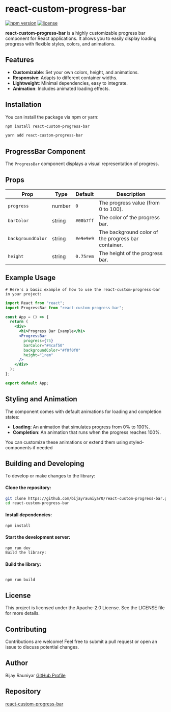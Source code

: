 # react-custom-progress-bar

[![npm version](https://img.shields.io/npm/v/react-custom-progress-bar.svg)](https://www.npmjs.com/package/react-custom-progress-bar) [![license](https://img.shields.io/npm/l/react-custom-progress-bar.svg)](https://www.npmjs.com/package/react-custom-progress-bar)

**react-custom-progress-bar** is a highly customizable progress bar component for React applications. It allows you to easily display loading progress with flexible styles, colors, and animations.

## Features

- **Customizable**: Set your own colors, height, and animations.
- **Responsive**: Adapts to different container widths.
- **Lightweight**: Minimal dependencies, easy to integrate.
- **Animation**: Includes animated loading effects.

## Installation

You can install the package via npm or yarn:

```bash
npm install react-custom-progress-bar

```

```bash
yarn add react-custom-progress-bar

```

## ProgressBar Component

The `ProgressBar` component displays a visual representation of progress.

## Props

| Prop              | Type   | Default   | Description                                         |
| ----------------- | ------ | --------- | --------------------------------------------------- |
| `progress`        | number | `0`       | The progress value (from 0 to 100).                 |
| `barColor`        | string | `#00b7ff` | The color of the progress bar.                      |
| `backgroundColor` | string | `#e9e9e9` | The background color of the progress bar container. |
| `height`          | string | `0.75rem` | The height of the progress bar.                     |

## Example Usage

```
# Here's a basic example of how to use the react-custom-progress-bar in your project:
```

```jsx
import React from "react";
import ProgressBar from "react-custom-progress-bar";

const App = () => {
  return (
    <div>
      <h1>Progress Bar Example</h1>
      <ProgressBar
        progress={75}
        barColor="#4caf50"
        backgroundColor="#f0f0f0"
        height="1rem"
      />
    </div>
  );
};

export default App;
```

## Styling and Animation

The component comes with default animations for loading and completion states:

- **Loading**: An animation that simulates progress from 0% to 100%.
- **Completion**: An animation that runs when the progress reaches 100%.

You can customize these animations or extend them using styled-components if needed

## Building and Developing

To develop or make changes to the library:

#### Clone the repository:

```bash
git clone https://github.com/bijayrauniyar0/react-custom-progress-bar.git
cd react-custom-progress-bar

```

#### Install dependencies:

```bash
npm install

```
#### Start the development server:

```bash
npm run dev
Build the library:

```

#### Build the library:

```bash

npm run build

```

## License

This project is licensed under the Apache-2.0 License. See the LICENSE file for more details.

## Contributing

Contributions are welcome! Feel free to submit a pull request or open an issue to discuss potential changes.

## Author

Bijay Rauniyar
[GitHub Profile](https://github.com/bijayrauniyar0)

## Repository

[react-custom-progress-bar](https://github.com/bijayrauniyar0/react-custom-progress-bar)
